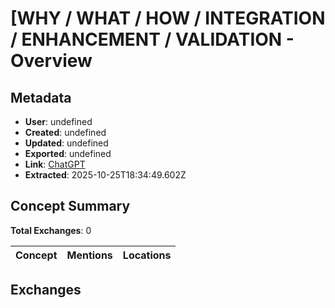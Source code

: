 # \[WHY / WHAT / HOW / INTEGRATION / ENHANCEMENT / VALIDATION - Overview

## Metadata

- **User**: undefined
- **Created**: undefined
- **Updated**: undefined
- **Exported**: undefined
- **Link**: [ChatGPT](undefined)
- **Extracted**: 2025-10-25T18:34:49.602Z

## Concept Summary

**Total Exchanges**: 0

| Concept | Mentions | Locations |
|---------|----------|----------|

## Exchanges

